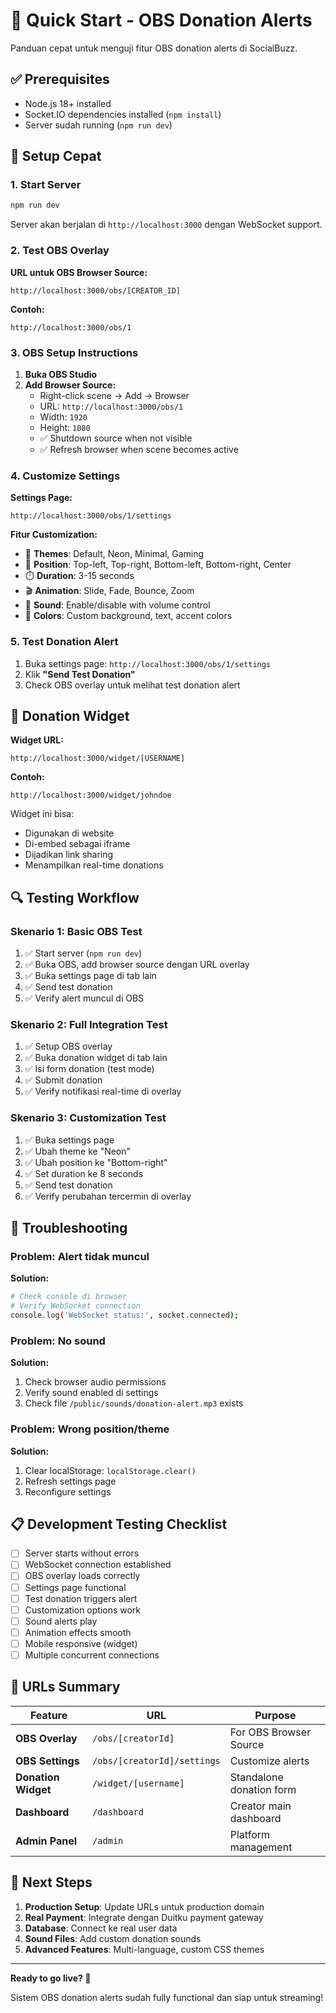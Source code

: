 # 🚀 Quick Start - OBS Donation Alerts

Panduan cepat untuk menguji fitur OBS donation alerts di SocialBuzz.

## ✅ Prerequisites

- Node.js 18+ installed
- Socket.IO dependencies installed (`npm install`)
- Server sudah running (`npm run dev`)

## 🔧 Setup Cepat

### 1. Start Server

```bash
npm run dev
```

Server akan berjalan di `http://localhost:3000` dengan WebSocket support.

### 2. Test OBS Overlay

**URL untuk OBS Browser Source:**

```
http://localhost:3000/obs/[CREATOR_ID]
```

**Contoh:**

```
http://localhost:3000/obs/1
```

### 3. OBS Setup Instructions

1. **Buka OBS Studio**
2. **Add Browser Source:**
   - Right-click scene → Add → Browser
   - URL: `http://localhost:3000/obs/1`
   - Width: `1920`
   - Height: `1080`
   - ✅ Shutdown source when not visible
   - ✅ Refresh browser when scene becomes active

### 4. Customize Settings

**Settings Page:**

```
http://localhost:3000/obs/1/settings
```

**Fitur Customization:**

- 🎨 **Themes**: Default, Neon, Minimal, Gaming
- 📍 **Position**: Top-left, Top-right, Bottom-left, Bottom-right, Center
- ⏱️ **Duration**: 3-15 seconds
- 🎬 **Animation**: Slide, Fade, Bounce, Zoom
- 🎵 **Sound**: Enable/disable with volume control
- 🎨 **Colors**: Custom background, text, accent colors

### 5. Test Donation Alert

1. Buka settings page: `http://localhost:3000/obs/1/settings`
2. Klik **"Send Test Donation"**
3. Check OBS overlay untuk melihat test donation alert

## 🎁 Donation Widget

**Widget URL:**

```
http://localhost:3000/widget/[USERNAME]
```

**Contoh:**

```
http://localhost:3000/widget/johndoe
```

Widget ini bisa:

- Digunakan di website
- Di-embed sebagai iframe
- Dijadikan link sharing
- Menampilkan real-time donations

## 🔍 Testing Workflow

### Skenario 1: Basic OBS Test

1. ✅ Start server (`npm run dev`)
2. ✅ Buka OBS, add browser source dengan URL overlay
3. ✅ Buka settings page di tab lain
4. ✅ Send test donation
5. ✅ Verify alert muncul di OBS

### Skenario 2: Full Integration Test

1. ✅ Setup OBS overlay
2. ✅ Buka donation widget di tab lain
3. ✅ Isi form donation (test mode)
4. ✅ Submit donation
5. ✅ Verify notifikasi real-time di overlay

### Skenario 3: Customization Test

1. ✅ Buka settings page
2. ✅ Ubah theme ke "Neon"
3. ✅ Ubah position ke "Bottom-right"
4. ✅ Set duration ke 8 seconds
5. ✅ Send test donation
6. ✅ Verify perubahan tercermin di overlay

## 🐛 Troubleshooting

### Problem: Alert tidak muncul

**Solution:**

```bash
# Check console di browser
# Verify WebSocket connection
console.log('WebSocket status:', socket.connected);
```

### Problem: No sound

**Solution:**

1. Check browser audio permissions
2. Verify sound enabled di settings
3. Check file `/public/sounds/donation-alert.mp3` exists

### Problem: Wrong position/theme

**Solution:**

1. Clear localStorage: `localStorage.clear()`
2. Refresh settings page
3. Reconfigure settings

## 📋 Development Testing Checklist

- [ ] Server starts without errors
- [ ] WebSocket connection established
- [ ] OBS overlay loads correctly
- [ ] Settings page functional
- [ ] Test donation triggers alert
- [ ] Customization options work
- [ ] Sound alerts play
- [ ] Animation effects smooth
- [ ] Mobile responsive (widget)
- [ ] Multiple concurrent connections

## 🔗 URLs Summary

| Feature             | URL                         | Purpose                  |
| ------------------- | --------------------------- | ------------------------ |
| **OBS Overlay**     | `/obs/[creatorId]`          | For OBS Browser Source   |
| **OBS Settings**    | `/obs/[creatorId]/settings` | Customize alerts         |
| **Donation Widget** | `/widget/[username]`        | Standalone donation form |
| **Dashboard**       | `/dashboard`                | Creator main dashboard   |
| **Admin Panel**     | `/admin`                    | Platform management      |

## 🎯 Next Steps

1. **Production Setup**: Update URLs untuk production domain
2. **Real Payment**: Integrate dengan Duitku payment gateway
3. **Database**: Connect ke real user data
4. **Sound Files**: Add custom donation sounds
5. **Advanced Features**: Multi-language, custom CSS themes

---

**Ready to go live? 🚀**

Sistem OBS donation alerts sudah fully functional dan siap untuk streaming!
